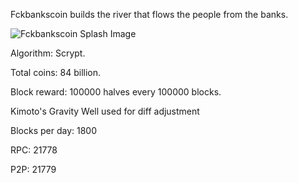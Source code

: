 Fckbankscoin builds the river that flows the people from the banks.

![Fckbankscoin Splash Image](https://raw.github.com/fckbankscoin/fckbankscoin/master/src/qt/res/images/splash2.jpg)

Algorithm: Scrypt.

Total coins: 84 billion.

Block reward: 100000 halves every 100000 blocks.

Kimoto's Gravity Well used for diff adjustment

Blocks per day: 1800

RPC: 21778

P2P: 21779
